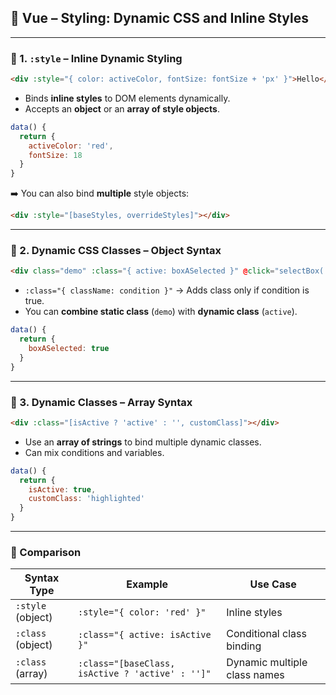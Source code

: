 ## 🎨 Vue – Styling: Dynamic CSS and Inline Styles

---

### 🎯 1. `:style` – Inline Dynamic Styling

```html
<div :style="{ color: activeColor, fontSize: fontSize + 'px' }">Hello</div>
```

* Binds **inline styles** to DOM elements dynamically.
* Accepts an **object** or an **array of style objects**.

```js
data() {
  return {
    activeColor: 'red',
    fontSize: 18
  }
}
```

➡️ You can also bind **multiple** style objects:

```html
<div :style="[baseStyles, overrideStyles]"></div>
```

---

### 🎯 2. Dynamic CSS Classes – Object Syntax

```html
<div class="demo" :class="{ active: boxASelected }" @click="selectBox('A')"></div>
```

* `:class="{ className: condition }"` → Adds class only if condition is true.
* You can **combine static class** (`demo`) with **dynamic class** (`active`).

```js
data() {
  return {
    boxASelected: true
  }
}
```

---

### 🎯 3. Dynamic Classes – Array Syntax

```html
<div :class="[isActive ? 'active' : '', customClass]"></div>
```

* Use an **array of strings** to bind multiple dynamic classes.
* Can mix conditions and variables.

```js
data() {
  return {
    isActive: true,
    customClass: 'highlighted'
  }
}
```

---

### 📌 Comparison

| Syntax Type       | Example                                          | Use Case                     |
| ----------------- | ------------------------------------------------ | ---------------------------- |
| `:style` (object) | `:style="{ color: 'red' }"`                      | Inline styles                |
| `:class` (object) | `:class="{ active: isActive }"`                  | Conditional class binding    |
| `:class` (array)  | `:class="[baseClass, isActive ? 'active' : '']"` | Dynamic multiple class names |